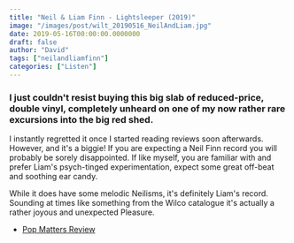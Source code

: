 ```yaml
---
title: "Neil & Liam Finn - Lightsleeper (2019)"
image: "/images/post/wilt_20190516_NeilAndLiam.jpg"
date: 2019-05-16T00:00:00.0000000
draft: false
author: "David"
tags: ["neilandliamfinn"]
categories: ["Listen"]
---
```

### I just couldn't resist buying this big slab of reduced-price, double vinyl, completely unheard on one of my now rather rare excursions into the big red shed.

 I instantly regretted it once I started reading reviews soon afterwards. However, and it's a biggie! If you are expecting a Neil Finn record you will probably be sorely disappointed. If like myself, you are familiar with and prefer Liam's psych-tinged experimentation, expect some great off-beat and soothing ear candy.   
  
While it does have some melodic Neilisms, it's definitely Liam's record. Sounding at times like something from the Wilco catalogue it's actually a rather joyous and unexpected Pleasure.  

-  [Pop Matters Review](https://www.popmatters.com/neil-liam-finn-lightsleeper-review-2598465214.html)